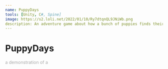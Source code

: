 ```yaml
---
name: PuppyDays
tools: [Unity, C#, Spine]
image: https://s2.loli.net/2022/01/10/Ry7dtqnQL9JNiWb.png
description: An adventure game about how a bunch of puppies finds their disappeared owners
---
```


# PuppyDays

<p style="color:DarkGrey">
a demonstration of a
</p>